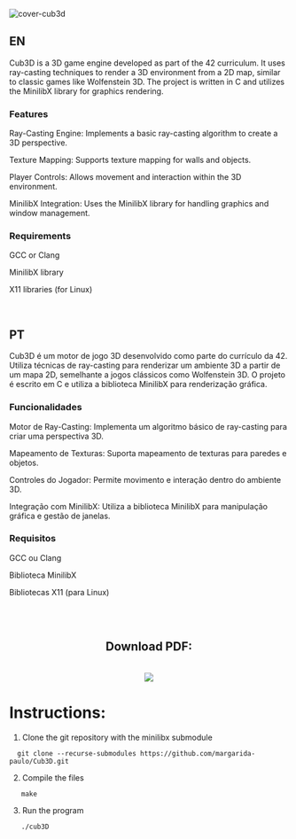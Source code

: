 ![cover-cub3d](https://github.com/user-attachments/assets/453733f8-98f0-4682-b3be-baa89d858398)

## EN

Cub3D is a 3D game engine developed as part of the 42 curriculum. It uses ray-casting techniques to render a 3D environment from a 2D map, similar to classic games like Wolfenstein 3D. The project is written in C and utilizes the MinilibX library for graphics rendering.

### Features

Ray-Casting Engine: Implements a basic ray-casting algorithm to create a 3D perspective.

Texture Mapping: Supports texture mapping for walls and objects.

Player Controls: Allows movement and interaction within the 3D environment.

MinilibX Integration: Uses the MinilibX library for handling graphics and window management.

### Requirements

GCC or Clang

MinilibX library

X11 libraries (for Linux)

<br>

## PT

Cub3D é um motor de jogo 3D desenvolvido como parte do currículo da 42. Utiliza técnicas de ray-casting para renderizar um ambiente 3D a partir de um mapa 2D, semelhante a jogos clássicos como Wolfenstein 3D. O projeto é escrito em C e utiliza a biblioteca MinilibX para renderização gráfica.

### Funcionalidades

Motor de Ray-Casting: Implementa um algoritmo básico de ray-casting para criar uma perspectiva 3D.

Mapeamento de Texturas: Suporta mapeamento de texturas para paredes e objetos.

Controles do Jogador: Permite movimento e interação dentro do ambiente 3D.

Integração com MinilibX: Utiliza a biblioteca MinilibX para manipulação gráfica e gestão de janelas.

### Requisitos

GCC ou Clang

Biblioteca MinilibX

Bibliotecas X11 (para Linux)

<br><br>

<div align="center">


## Download PDF:

<br>

<a href="https://github.com/user-attachments/files/16624312/Cub3D.pdf">
  <img src="https://github.com/user-attachments/assets/0e997360-943a-421c-8ce5-c44fdee6a578">
</a>

</div>

# Instructions:
1. Clone the git repository with the minilibx submodule
~~~
  git clone --recurse-submodules https://github.com/margarida-paulo/Cub3D.git
~~~

2. Compile the files
~~~
   make
~~~
3. Run the program
~~~
   ./cub3D

